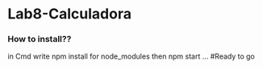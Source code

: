 # Lab8-Calculadora

### How to install??

in Cmd write npm install for node_modules then npm start ...
#Ready to go

